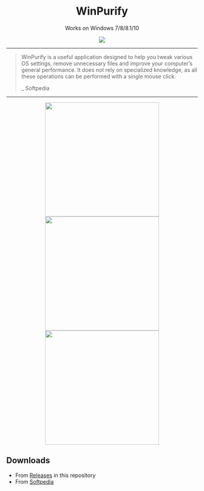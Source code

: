 <div align="center">
    <h1>WinPurify</h1>
    <p>Works on Windows 7/8/8.1/10</p>
</div>

<div align="center">
    <img src="https://i.imgur.com/46Skqg8.jpg" />
</div>

---

> WinPurify is a useful application designed to help you tweak various OS settings, remove unnecessary files and improve your computer’s general performance. It does not rely on specialized knowledge, as all these operations can be performed with a single mouse click.
>
> _ Softpedia

---

<div align="center">
    <img src="https://i.imgur.com/3zmVUTW.jpg" width="300" />
    <img src="https://i.imgur.com/6nbJY7c.jpg" width="300" />
    <img src="https://i.imgur.com/Qul2QIp.jpg" width="300" />
</div>



## Downloads
- From [Releases](https://git.mirko.pm/brombinmirko/WinPurify/releases) in this repository
- From [Softpedia](https://www.softpedia.com/get/Tweak/System-Tweak/WinPurify.shtml)